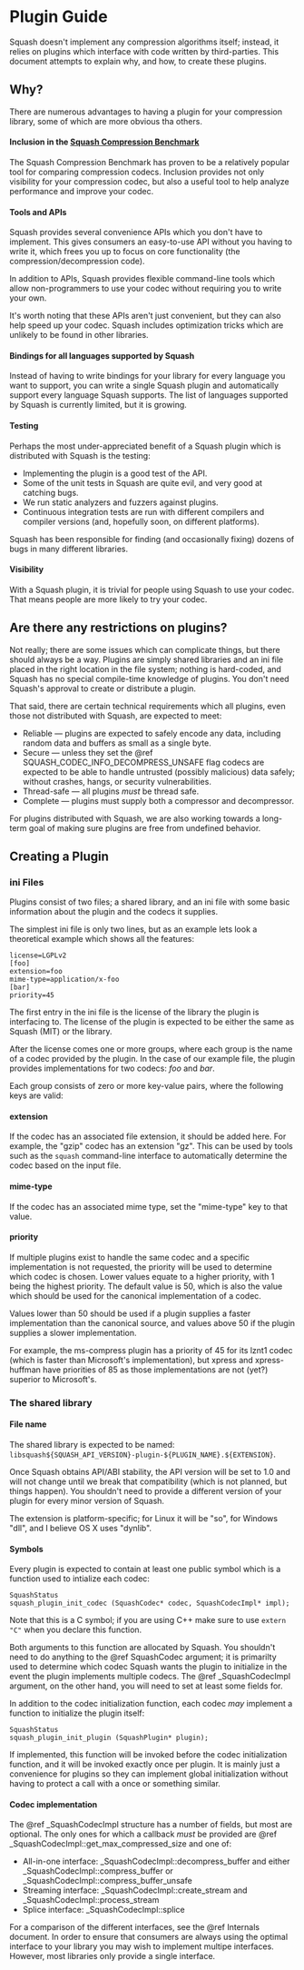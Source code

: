 # Plugin Guide

Squash doesn't implement any compression algorithms itself; instead,
it relies on plugins which interface with code written by
third-parties.  This document attempts to explain why, and how, to
create these plugins.

## Why?

There are numerous advantages to having a plugin for your compression
library, some of which are more obvious tha others.

#### Inclusion in the [Squash Compression Benchmark](https://quixdb.github.io/squash-benchmark/)

The Squash Compression Benchmark has proven to be a relatively popular
tool for comparing compression codecs.  Inclusion provides not only
visibility for your compression codec, but also a useful tool to help
analyze performance and improve your codec.

#### Tools and APIs

Squash provides several convenience APIs which you don't have to
implement.  This gives consumers an easy-to-use API without you having
to write it, which frees you up to focus on core functionality (the
compression/decompression code).

In addition to APIs, Squash provides flexible command-line tools which
allow non-programmers to use your codec without requiring you to write
your own.

It's worth noting that these APIs aren't just convenient, but they can
also help speed up your codec.  Squash includes optimization tricks
which are unlikely to be found in other libraries.

#### Bindings for all languages supported by Squash

Instead of having to write bindings for your library for every
language you want to support, you can write a single Squash plugin and
automatically support every language Squash supports.  The list of
languages supported by Squash is currently limited, but it is growing.

#### Testing

Perhaps the most under-appreciated benefit of a Squash plugin which is
distributed with Squash is the testing:

* Implementing the plugin is a good test of the API.
* Some of the unit tests in Squash are quite evil, and very good at
  catching bugs.
* We run static analyzers and fuzzers against plugins.
* Continuous integration tests are run with different compilers and
  compiler versions (and, hopefully soon, on different platforms).

Squash has been responsible for finding (and occasionally fixing)
dozens of bugs in many different libraries.

#### Visibility

With a Squash plugin, it is trivial for people using Squash to use
your codec.  That means people are more likely to try your codec.

## Are there any restrictions on plugins?

Not really; there are some issues which can complicate things, but
there should always be a way.  Plugins are simply shared libraries and
an ini file placed in the right location in the file system; nothing
is hard-coded, and Squash has no special compile-time knowledge of
plugins.  You don't need Squash's approval to create or distribute a
plugin.

That said, there are certain technical requirements which all plugins,
even those not distributed with Squash, are expected to meet:

* Reliable — plugins are expected to safely encode any data, including
  random data and buffers as small as a single byte.
* Secure — unless they set the @ref
  SQUASH_CODEC_INFO_DECOMPRESS_UNSAFE flag codecs are expected to be
  able to handle untrusted (possibly malicious) data safely; without
  crashes, hangs, or security vulnerabilities.
* Thread-safe — all plugins *must* be thread safe.
* Complete — plugins must supply both a compressor and decompressor.

For plugins distributed with Squash, we are also working towards a
long-term goal of making sure plugins are free from undefined
behavior.

## Creating a Plugin

### ini Files

Plugins consist of two files; a shared library, and an ini file with
some basic information about the plugin and the codecs it supplies.

The simplest ini file is only two lines, but as an example lets look a
theoretical example which shows all the features:

    license=LGPLv2
    [foo]
    extension=foo
    mime-type=application/x-foo
    [bar]
    priority=45

The first entry in the ini file is the license of the library the
plugin is interfacing to.  The license of the plugin is expected to be
either the same as Squash (MIT) or the library.

After the license comes one or more groups, where each group is the
name of a codec provided by the plugin.  In the case of our example
file, the plugin provides implementations for two codecs: *foo* and
*bar*.

Each group consists of zero or more key-value pairs, where the
following keys are valid:

#### extension

If the codec has an associated file extension, it should be added
here.  For example, the "gzip" codec has an extension "gz".  This can
be used by tools such as the `squash` command-line interface to
automatically determine the codec based on the input file.

#### mime-type

If the codec has an associated mime type, set the "mime-type" key to
that value.

#### priority

If multiple plugins exist to handle the same codec and a specific
implementation is not requested, the priority will be used to
determine which codec is chosen.  Lower values equate to a higher
priority, with 1 being the highest priority.  The default value is 50,
which is also the value which should be used for the canonical
implementation of a codec.

Values lower than 50 should be used if a plugin supplies a faster
implementation than the canonical source, and values above 50 if the
plugin supplies a slower implementation.

For example, the ms-compress plugin has a priority of 45 for its lznt1
codec (which is faster than Microsoft's implementation), but xpress
and xpress-huffman have priorities of 85 as those implementations are
not (yet?) superior to Microsoft's.

### The shared library

#### File name

The shared library is expected to be named:
`libsquash${SQUASH_API_VERSION}-plugin-${PLUGIN_NAME}.${EXTENSION}`.

Once Squash obtains API/ABI stability, the API version will be set to
1.0 and will not change until we break that compatibility (which is
not planned, but things happen).  You shouldn't need to provide a
different version of your plugin for every minor version of Squash.

The extension is platform-specific; for Linux it will be "so", for
Windows "dll", and I believe OS X uses "dynlib".

#### Symbols

Every plugin is expected to contain at least one public symbol which
is a function used to intialize each codec:

    SquashStatus
    squash_plugin_init_codec (SquashCodec* codec, SquashCodecImpl* impl);

Note that this is a C symbol; if you are using C++ make sure to use
`extern "C"` when you declare this function.

Both arguments to this function are allocated by Squash.  You
shouldn't need to do anything to the @ref SquashCodec argument; it is
primarilty used to determine which codec Squash wants the plugin to
initialize in the event the plugin implements multiple codecs.  The
@ref _SquashCodecImpl argument, on the other hand, you will need to
set at least some fields for.

In addition to the codec initialization function, each codec *may*
implement a function to initialize the plugin itself:

    SquashStatus
    squash_plugin_init_plugin (SquashPlugin* plugin);

If implemented, this function will be invoked before the codec
initialization function, and it will be invoked exactly once per
plugin.  It is mainly just a convenience for plugins so they can
implement global initialization without having to protect a call with
a once or something similar.

#### Codec implementation

The @ref _SquashCodecImpl structure has a number of fields, but most
are optional.  The only ones for which a callback *must* be provided
are @ref _SquashCodecImpl::get_max_compressed_size and one of:

* All-in-one interface: _SquashCodecImpl::decompress_buffer and either
  _SquashCodecImpl::compress_buffer or
  _SquashCodecImpl::compress_buffer_unsafe
* Streaming interface: _SquashCodecImpl::create_stream and
  _SquashCodecImpl::process_stream
* Splice interface: _SquashCodecImpl::splice

For a comparison of the different interfaces, see the @ref Internals
document.  In order to ensure that consumers are always using the
optimal interface to your library you may wish to implement multipe
interfaces.  However, most libraries only provide a single interface.

